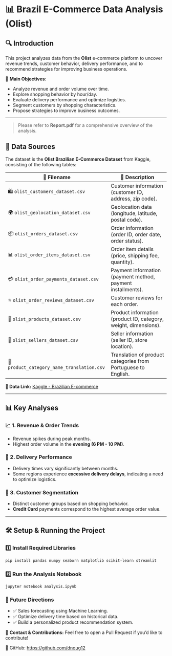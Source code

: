 # 📊 Brazil E-Commerce Data Analysis (Olist)

## 🔍 Introduction
This project analyzes data from the **Olist** e-commerce platform to uncover revenue trends, customer behavior, delivery performance, and to recommend strategies for improving business operations.

📌 **Main Objectives**:
- Analyze revenue and order volume over time.
- Explore shopping behavior by hour/day.
- Evaluate delivery performance and optimize logistics.
- Segment customers by shopping characteristics.
- Propose strategies to improve business outcomes.

---

> Please refer to **Report.pdf** for a comprehensive overview of the analysis.

## 📂 Data Sources
The dataset is the **Olist Brazilian E-Commerce Dataset** from Kaggle, consisting of the following tables:

| 📁 **Filename**                                  | 📄 **Description**                                                |
|--------------------------------------------------|------------------------------------------------------------------|
| 🛍 `olist_customers_dataset.csv`                 | Customer information (customer ID, address, zip code).           |
| 🌍 `olist_geolocation_dataset.csv`               | Geolocation data (longitude, latitude, postal code).             |
| 📦 `olist_orders_dataset.csv`                    | Order information (order ID, order date, order status).          |
| 📊 `olist_order_items_dataset.csv`               | Order item details (price, shipping fee, quantity).              |
| 💳 `olist_order_payments_dataset.csv`            | Payment information (payment method, payment installments).      |
| ⭐ `olist_order_reviews_dataset.csv`             | Customer reviews for each order.                                 |
| 🎁 `olist_products_dataset.csv`                  | Product information (product ID, category, weight, dimensions).  |
| 🏪 `olist_sellers_dataset.csv`                   | Seller information (seller ID, store location).                  |
| 🔄 `product_category_name_translation.csv`       | Translation of product categories from Portuguese to English.     |

**🔗 Data Link:** [Kaggle - Brazilian E-commerce](https://www.kaggle.com/datasets/olistbr/brazilian-ecommerce)

---

## 📊 Key Analyses

### 📈 1. Revenue & Order Trends
- Revenue spikes during peak months.
- Highest order volume in the **evening (6 PM - 10 PM)**.

### 🚚 2. Delivery Performance
- Delivery times vary significantly between months.
- Some regions experience **excessive delivery delays**, indicating a need to optimize logistics.

### 👥 3. Customer Segmentation
- Distinct customer groups based on shopping behavior.
- **Credit Card** payments correspond to the highest average order value.

---

## 🛠️ Setup & Running the Project

### 1️⃣ Install Required Libraries
```bash
pip install pandas numpy seaborn matplotlib scikit-learn streamlit
```

### 2️⃣ Run the Analysis Notebook
```bash
jupyter notebook analysis.ipynb
```

### 📌 Future Directions
- ✅ Sales forecasting using Machine Learning.
- ✅ Optimize delivery time based on historical data.
- ✅ Build a personalized product recommendation system.

📩 **Contact & Contributions:** Feel free to open a Pull Request if you’d like to contribute!

🔗 GitHub: https://github.com/dnoug12

